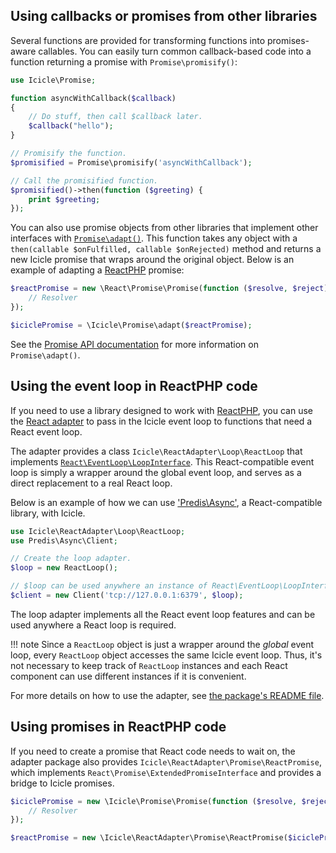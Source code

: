 ## Using callbacks or promises from other libraries
Several functions are provided for transforming functions into promises-aware callables. You can easily turn common callback-based code into a function returning a promise with `Promise\promisify()`:

```php
use Icicle\Promise;

function asyncWithCallback($callback)
{
    // Do stuff, then call $callback later.
    $callback("hello");
}

// Promisify the function.
$promisified = Promise\promisify('asyncWithCallback');

// Call the promisified function.
$promisified()->then(function ($greeting) {
    print $greeting;
});
```

You can also use promise objects from other libraries that implement other interfaces with [`Promise\adapt()`](). This function takes any object with a `then(callable $onFulfilled, callable $onRejected)` method and returns a new Icicle promise that wraps around the original object. Below is an example of adapting a [ReactPHP](http://reactphp.org) promise:

```php
$reactPromise = new \React\Promise\Promise(function ($resolve, $reject) {
    // Resolver
});

$iciclePromise = \Icicle\Promise\adapt($reactPromise);
```

See the [Promise API documentation](../api/promise.md) for more information on `Promise\adapt()`.



## Using the event loop in ReactPHP code

If you need to use a library designed to work with [ReactPHP](http://reactphp.org), you can use the [React adapter](https://github.com/icicleio/react-adapter) to pass in the Icicle event loop to functions that need a React event loop.

The adapter provides a class `Icicle\ReactAdapter\Loop\ReactLoop` that implements [`React\EventLoop\LoopInterface`](https://github.com/reactphp/event-loop). This React-compatible event loop is simply a wrapper around the global event loop, and serves as a direct replacement to a real React loop.

Below is an example of how we can use ['Predis\Async'](https://github.com/nrk/predis-async), a React-compatible library, with Icicle.

```php
use Icicle\ReactAdapter\Loop\ReactLoop;
use Predis\Async\Client;

// Create the loop adapter.
$loop = new ReactLoop();

// $loop can be used anywhere an instance of React\EventLoop\LoopInterface is required.
$client = new Client('tcp://127.0.0.1:6379', $loop);
```

The loop adapter implements all the React event loop features and can be used anywhere a React loop is required.

!!! note
    Since a `ReactLoop` object is just a wrapper around the *global* event loop, every `ReactLoop` object accesses the same Icicle event loop. Thus, it's not necessary to keep track of `ReactLoop` instances and each React component can use different instances if it is convenient.

For more details on how to use the adapter, see [the package's README file](https://github.com/icicleio/react-adapter/blob/master/README.md).



## Using promises in ReactPHP code

If you need to create a promise that React code needs to wait on, the adapter package also provides `Icicle\ReactAdapter\Promise\ReactPromise`, which implements `React\Promise\ExtendedPromiseInterface` and provides a bridge to Icicle promises.

```php
$iciclePromise = new \Icicle\Promise\Promise(function ($resolve, $reject) {
    // Resolver
});

$reactPromise = new \Icicle\ReactAdapter\Promise\ReactPromise($iciclePromise);
```
